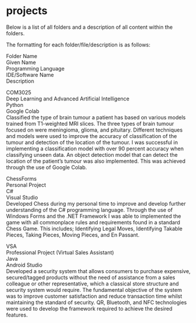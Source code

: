 # projects

Below is a list of all folders and a description of all content within the folders.

The formatting for each folder/file/description is as follows:

Folder Name <br />
Given Name <br />
Programming Language <br />
IDE/Software Name <br />
Description <br />

COM3025 <br />
Deep Learning and Advanced Artificial Intelligence <br />
Python <br />
Google Colab <br />
Classified the type of brain tumour a patient has based on various models trained from T1-weighted MRI slices. The three types of brain tumour focused on were meningioma, glioma, and pituitary. Different techniques and models were used to improve the accuracy of classification of the tumour and detection of the location of the tumour. I was successful in implementing a classification model with over 90 percent accuracy when classifying unseen data. An object detection model that can detect the location of the patient’s tumour was also implemented. This was achieved through the use of Google Colab.

ChessForms <br />
Personal Project <br />
C# <br />
Visual Studio <br />
Developed Chess during my personal time to improve and develop further understanding of the C# programming language. Through the use of Windows Forms and the .NET Framework I was able to implemented the game with all commonplace rules and requirements found in a standard Chess Game. This includes; Identifying Legal Moves, Identifying Takable Pieces, Taking Pieces, Moving Pieces, and En Passant.

VSA <br />
Professional Project (Virtual Sales Assistant) <br />
Java <br />
Android Studio <br />
Developed a security system that allows consumers to purchase expensive, secured/tagged products without the need of assistance from a sales colleague or other representative, which a classical store structure and security system would require. The fundamental objective of the system was to improve customer satisfaction and reduce transaction time whilst maintaining the standard of security. QR, Bluetooth, and NFC technologies were used to develop the framework required to achieve the desired features.
